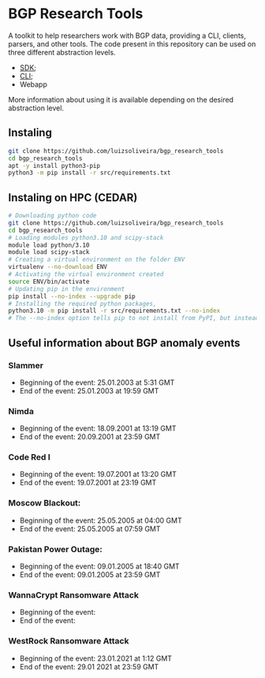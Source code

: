 # BGP Research Tools

A toolkit to help researchers work with BGP data, providing a CLI, clients, parsers, and other tools.
The code present in this repository can be used on three different abstraction levels. 

* [SDK](./docs/sdk.md);
* [CLI](./docs/cli.md);
* Webapp

More information about using it is available depending on the desired abstraction level.

## Instaling

```bash
git clone https://github.com/luizsoliveira/bgp_research_tools
cd bgp_research_tools
apt -y install python3-pip
python3 -m pip install -r src/requirements.txt
```

## Instaling on HPC (CEDAR)

```bash
# Downloading python code
git clone https://github.com/luizsoliveira/bgp_research_tools
cd bgp_research_tools
# Loading modules python3.10 and scipy-stack
module load python/3.10
module load scipy-stack
# Creating a virtual environment on the folder ENV
virtualenv --no-download ENV
# Activating the virtual environment created
source ENV/bin/activate
# Updating pip in the environment
pip install --no-index --upgrade pip
# Installing the required python packages, 
python3.10 -m pip install -r src/requirements.txt --no-index
# The --no-index option tells pip to not install from PyPI, but instead to install only from locally available packages, i.e. CEDAR wheels.
```

## Useful information about BGP anomaly events

### Slammer
* Beginning of the event: 25.01.2003 at 5:31 GMT
* End of the event: 25.01.2003 at 19:59 GMT

### Nimda
* Beginning of the event: 18.09.2001 at 13:19 GMT 
* End of the event: 20.09.2001 at 23:59 GMT 

### Code Red I
* Beginning of the event: 19.07.2001 at 13:20 GMT
* End of the event: 19.07.2001 at 23:19 GMT

### Moscow Blackout:
* Beginning of the event: 25.05.2005 at 04:00 GMT
* End of the event: 25.05.2005 at 07:59 GMT

### Pakistan Power Outage:
* Beginning of the event: 09.01.2005 at 18:40 GMT
* End of the event: 09.01.2005 at 23:59 GMT

### WannaCrypt Ransomware Attack

* Beginning of the event: 
* End of the event: 

### WestRock Ransomware Attack
* Beginning of the event: 23.01.2021 at 1:12 GMT
* End of the event: 29.01 2021 at 23:59 GMT